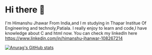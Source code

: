 # Hi there 👋

I'm Himanshu Jhawar From India,and I m studying in Thapar Institue Of Engineering and technoly,Patiala. I really enjoy to learn and code,I have knowledge about C and html now. You can check my linkedIn here  https://www.linkedin.com/in/himanshu-jhanwar-108267214

[![Anurag's GitHub stats](https://github-readme-stats.vercel.app/api?username=himanshujhwr20)](https://github.com/anuraghazra/github-readme-stats)
